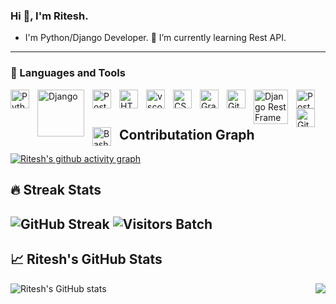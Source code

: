 ### Hi 👋, I'm Ritesh.

- I'm Python/Django Developer.
🌱 I’m currently learning Rest API.


---
### 🧰 Languages and Tools
<img align="left" alt="Python" width="30px" style="padding-right:10px;" src="https://cdn.jsdelivr.net/gh/devicons/devicon/icons/python/python-plain.svg" />
<img align="left" alt="Django" width="75px" style="padding-right:10px;" src="https://static.djangoproject.com/img/logos/django-logo-negative.png" />
<img align="left" alt="Postgresql" width="30px" style="padding-right:10px;" src="https://upload.wikimedia.org/wikipedia/commons/2/29/Postgresql_elephant.svg" />
<img align="left" alt="HTML" width="30px" style="padding-right:10px;" src="https://cdn.jsdelivr.net/gh/devicons/devicon/icons/html5/html5-plain.svg" />
<img align="left" alt="vscode" width="30px" style="padding-right:10px;" src="https://upload.wikimedia.org/wikipedia/commons/9/9a/Visual_Studio_Code_1.35_icon.svg" />
<img align="left" alt="CSS" width="30px" style="padding-right:10px;" src="https://cdn.jsdelivr.net/gh/devicons/devicon/icons/css3/css3-plain.svg" />
<img align="left" alt="Graphql" width="30px" style="padding-right:10px;" src="https://upload.wikimedia.org/wikipedia/commons/1/17/GraphQL_Logo.svg" />
<img align="left" alt="Git" width="30px" style="padding-right:10px;" src="https://cdn.jsdelivr.net/gh/devicons/devicon/icons/git/git-original.svg" />
<img align="left" alt="Django Rest Framework" width="55px" style="padding-right:10px;" src="https://ksr-ugc.imgix.net/assets/011/705/984/4ea78430d3ad7dc88106a7b973248ba7_original.jpg?ixlib=rb-4.0.2&crop=faces&w=1552&h=873&fit=crop&v=1463687041&auto=format&frame=1&q=92&s=16f9ae9168eecef976e5a19887afb152" />
<img align="left" alt="Postman" width="30px" style="padding-right:10px;" src="https://img.icons8.com/dusk/344/postman-api.png" />
<img align="left" alt="GitHub" width="30px" style="padding-right:10px;" src="https://cdn.jsdelivr.net/gh/devicons/devicon/icons/github/github-original.svg" />
<img align="left" alt="Bash" width="30px" style="padding-right:10px;" src="https://cdn.jsdelivr.net/gh/devicons/devicon/icons/bash/bash-original.svg" />
<br/>

##  Contributation Graph
[![Ritesh's github activity graph](https://github-readme-activity-graph.cyclic.app/graph?username=Ritesh22p1401b)](https://github.com/Ritesh22p1401b/github-readme-activity-graph)

## 🔥 Streak Stats

![GitHub Streak](https://streak-stats.demolab.com?user=Ritesh22p1401b&theme=gruvbox&border_radius=4.5)
![Visitors Batch](https://visitor-badge.laobi.icu/badge?page_id=Ritesh22p1401b.Ritesh22p1401b)
-------------------------------------------------------------------------------------------------------------------------------------------------------------------------
## &#x1f4c8; Ritesh's GitHub Stats

![Ritesh's GitHub stats](https://github-readme-stats.vercel.app/api?username=Ritesh22p1401b&show_icons=true&theme=gruvbox)
<a href="https://github.com/Ritesh22p1401b/Ritesh22p1401b">
  <img align="right" src="https://github-readme-stats.vercel.app/api/top-langs/?username=Ritesh22p1401b&hide=java,html,tex&title_color=ffffff&text_color=c9cacc&icon_color=2bbc8a&bg_color=1d1f21&langs_count=3" />
</a>

